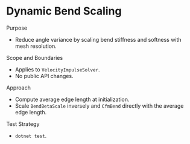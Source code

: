 Dynamic Bend Scaling
====================

Purpose
- Reduce angle variance by scaling bend stiffness and softness with mesh resolution.

Scope and Boundaries
- Applies to `VelocityImpulseSolver`.
- No public API changes.

Approach
- Compute average edge length at initialization.
- Scale `BendBetaScale` inversely and `CfmBend` directly with the average edge length.

Test Strategy
- `dotnet test`.
